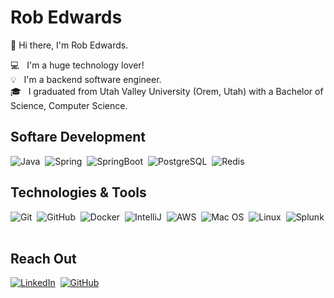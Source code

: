 # Rob Edwards
👋 Hi there, I'm Rob Edwards.

💻 &nbsp; I'm a huge technology lover!\
💡 &nbsp; I'm a backend software engineer.\
🎓 &nbsp; I graduated from Utah Valley University (Orem, Utah) with a Bachelor of Science, Computer Science.

## Softare Development

![Java](https://img.shields.io/badge/Java-black?logo=Java&style=flat-square)&nbsp;
![Spring](https://img.shields.io/badge/Spring-black?logo=Spring&style=flat-square)&nbsp;
![SpringBoot](https://img.shields.io/badge/SpringBoot-black?logo=SpringBoot&style=flat-square)&nbsp;
![PostgreSQL](https://img.shields.io/badge/PostgreSql-black?logo=postgresql&style=flat-square)&nbsp;
![Redis](https://img.shields.io/badge/Redis-black?logo=Redis&style=flat-square)

## Technologies & Tools
![Git](https://img.shields.io/badge/Git-black?style=flat-square&logo=git)&nbsp;
![GitHub](https://img.shields.io/badge/-GitHub-181717?style=flat-square&logo=github)&nbsp;
![Docker](https://img.shields.io/badge/-Docker-black?style=flat-square&logo=docker)&nbsp;
![IntelliJ](https://img.shields.io/badge/-IntelliJ%20IDEA-black?style=flat-square&logo=jetbrains)&nbsp;
![AWS](https://img.shields.io/badge/AWS-black?&logo=Amazon-AWS&logoColor=F90)&nbsp;
![Mac OS](https://img.shields.io/badge/Mac%20OS-black?style=flat-square&logo=mac)&nbsp;
![Linux](https://img.shields.io/badge/Linux-black?style=flat-square&logo=linux)&nbsp;
![Splunk](https://img.shields.io/badge/Splunk-black?style=flat-square&logo=splunk)&nbsp;

## Reach Out
<a href="https://www.linkedin.com/in/rob-edwards-1295321" target="_blank"><img alt="LinkedIn" src="https://img.shields.io/badge/LinkedIn-0077B5?style=flat-square&logo=Linkedin&logoColor=white"></a>&nbsp;
<a href="https://github.com/edwardsre" target="_blank"><img alt="GitHub" src="https://img.shields.io/badge/@edwardsre-black?style=flat-square&logo=GitHub&logoColor=white"></a>

<!---
![Profile Visitors](https://visitor-badge.laobi.icu/badge?page_id=christopher-nash.christopher-nash)
-->

<!--
**edwardsre/edwardsre** is a ✨ _special_ ✨ repository because its `README.md` (this file) appears on your GitHub profile.
-->
